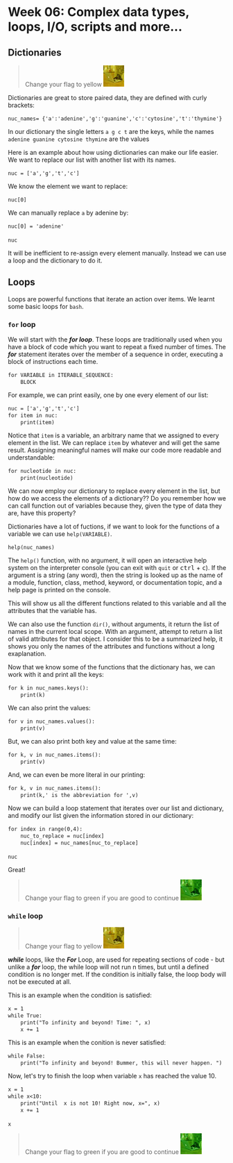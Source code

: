 # Week 06: Complex data types, loops, I/O, scripts and more...

## Dictionaries

> Change your flag to yellow ![](img/yellow.jpeg)

Dictionaries are great to store paired data, they are defined with curly brackets:

```
nuc_names= {'a':'adenine','g':'guanine','c':'cytosine','t':'thymine'}
```

In our dictionary the single letters `a g c t` are the keys, while the names `adenine guanine cytosine thymine` are the values

Here is an example about how using dictionaries can make our life easier. We want to replace our list with another list with its names.

```
nuc = ['a','g','t','c']
```

We know the element we want to replace:

```
nuc[0]
```

We can manually replace `a` by adenine by:

```
nuc[0] = 'adenine'

nuc
```

It will be inefficient to re-assign every element manually. Instead we can use a loop and the dictionary to do it.

## Loops

Loops are powerful functions that iterate an action over items. We learnt some basic loops for `bash`. 

### `for` loop

We will start with the ***for loop***. These loops are traditionally used when you have a block of code which you want to repeat a fixed number of times. The ***for*** statement iterates over the member of a sequence in order, executing a block of instructions each time.

```
for VARIABLE in ITERABLE_SEQUENCE:
	BLOCK
```

For example,  we can print easily, one by one every element of our list:

```
nuc = ['a','g','t','c']
for item in nuc:
	print(item)

```

Notice that `item` is a variable, an arbitrary name that we assigned to every element in the list. We can replace `item` by whatever and will get the same result. Assigning meaningful names will make our code more readable and understandable:

```
for nucleotide in nuc:
	print(nucleotide)
```

We can now employ our dictionary to replace every element in the list, but how do we access the elements of a dictionary?? Do you remember how we can call function out of variables because they, given the type of data they are, have this property?

Dictionaries have a lot of fuctions, if we want to look for the functions of a variable we can use `help(VARIABLE)`.

```
help(nuc_names)
```
 
The `help()` function, with no argument, it will open an interactive help system on the interpreter console (you can exit with `quit` or <kbd> ctrl</kbd> + <kbd>c</kbd>). If the argument is a string (any word), then the string is looked up as the name of a module, function, class, method, keyword, or documentation topic, and a help page is printed on the console.
 
This will show us all the different functions related to this variable and all the attributes that the variable has.

We can also use the function `dir()`, without arguments, it return the list of names in the current local scope. With an argument, attempt to return a list of valid attributes for that object. I consider this to be a summarized help, it shows you only the names of the attributes and functions without a long exaplanation.


Now that we know some of the functions that the dictionary has, we can work with it and print all the keys:

```
for k in nuc_names.keys():
	print(k)
```

We can also print the values:

```
for v in nuc_names.values():
	print(v)
```

But, we can also print both key and value at the same time:

```
for k, v in nuc_names.items():
	print(v)
```

And, we can even be more literal in our printing:

```
for k, v in nuc_names.items():
    print(k,' is the abbreviation for ',v)
```


Now we can build a loop statement that iterates over our list and dictionary, and modify our list given the information stored in our dictionary:

```
for index in range(0,4):
	nuc_to_replace = nuc[index]
	nuc[index] = nuc_names[nuc_to_replace] 

nuc
```

Great!

> Change your flag to green if you are good to continue ![](img/green.jpeg)

### `while` loop

> Change your flag to yellow ![](img/yellow.jpeg)

***while*** loops, like the ***For*** Loop, are used for repeating sections of code - but unlike a ***for*** loop, the while loop will not run n times, but until a defined condition is no longer met. If the condition is initially false, the loop body will not be executed at all.

This is an example when the condition is satisfied:

```
x = 1
while True:
    print("To infinity and beyond! Time: ", x)
    x += 1
```

This is an example when the conition is never satisfied:

```
while False:
    print("To infinity and beyond! Bummer, this will never happen. ")
```

Now, let's try to finish the loop when variable `x` has reached the value 10.

```
x = 1
while x<10:
    print("Until  x is not 10! Right now, x=", x)
    x += 1

x
```

> Change your flag to green if you are good to continue ![](img/green.jpeg)

